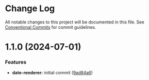 # Change Log

All notable changes to this project will be documented in this file.
See [Conventional Commits](https://conventionalcommits.org) for commit guidelines.

# 1.1.0 (2024-07-01)


### Features

* **date-renderer:** initial commit ([9ad84a6](https://github.com/ccortes96/package-test/commit/9ad84a6cb4ee32583b11a95a234ef82ee3af03d7))
